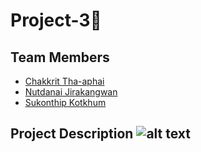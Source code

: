 # Project-3🍧
## Team Members
* [Chakkrit Tha-aphai](https://www.facebook.com/zDarksoFTz "Chakkrit Tha-aphai's Facebook")
* [Nutdanai Jirakangwan](https://www.facebook.com/profile.php?id=100000670140714 "Nutdanai Jirakangwan's Facebook")
* [Sukonthip Kotkhum](https://www.facebook.com/sukhonthip.kotkhum.5 "Sukonthip Kotkhum's Facebook")


## Project Description ![alt text][logo] 

[logo]: https://i.ytimg.com/vi/nAAnJCI76ak/maxresdefault.jpg "Logo Title Text 1"






